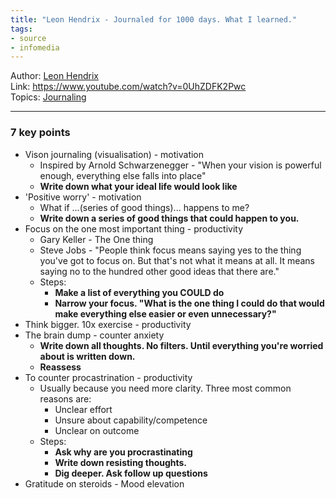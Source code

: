 ```yaml
---
title: "Leon Hendrix - Journaled for 1000 days. What I learned."
tags:
- source
- infomedia
---
```


Author: [Leon Hendrix](Authors/Leon%20Hendrix.md)    
Link: https://www.youtube.com/watch?v=0UhZDFK2Pwc  
Topics: [Journaling](Topics/Journaling.md)  

---

### 7 key points
- Vison journaling  (visualisation) - motivation
    - Inspired by Arnold Schwarzenegger - "When your vision is powerful enough, everything else falls into place"
    - **Write down what your ideal life would look like**
- 'Positive worry' - motivation
    - What if ...(series of good things)... happens to me?
    - **Write down a series of good things that could happen to you.**
- Focus on the one most important thing - productivity
    - Gary Keller - The One thing
    - Steve Jobs - "People think focus means saying yes to the thing you've got to focus on. But that's not what it means at all. It means saying no to the hundred other good ideas that there are."
    - Steps:
        - **Make a list of everything you COULD do**
        - **Narrow your focus. "What is the one thing I could do that would make everything else easier or even unnecessary?"**
- Think bigger. 10x exercise - productivity
- The brain dump - counter anxiety
    - **Write down all thoughts. No filters. Until everything you're worried about is written down.**
    - **Reassess**
- To counter procastrination - productivity
    - Usually because you need more clarity. Three most common reasons are:
        - Unclear effort
        - Unsure about capability/competence
        - Unclear on outcome
    - Steps:
        - **Ask why are you procrastinating**
        - **Write down resisting thoughts.**
        - **Dig deeper. Ask follow up questions**
- Gratitude on steroids - Mood elevation
